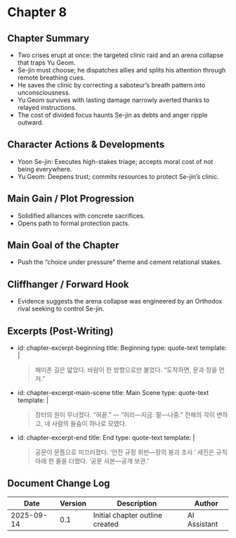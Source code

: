 # Chapter 8

## Chapter Summary
- Two crises erupt at once: the targeted clinic raid and an arena collapse that traps Yu Geom.
- Se-jin must choose; he dispatches allies and splits his attention through remote breathing cues.
- He saves the clinic by correcting a saboteur’s breath pattern into unconsciousness.
- Yu Geom survives with lasting damage narrowly averted thanks to relayed instructions.
- The cost of divided focus haunts Se-jin as debts and anger ripple outward.

## Character Actions & Developments
- Yoon Se-jin: Executes high-stakes triage; accepts moral cost of not being everywhere.
- Yu Geom: Deepens trust; commits resources to protect Se-jin’s clinic.

## Main Gain / Plot Progression
- Solidified alliances with concrete sacrifices.
- Opens path to formal protection pacts.

## Main Goal of the Chapter
- Push the “choice under pressure” theme and cement relational stakes.

## Cliffhanger / Forward Hook
- Evidence suggests the arena collapse was engineered by an Orthodox rival seeking to control Se-jin.

## Excerpts (Post-Writing)
- id: chapter-excerpt-beginning
  title: Beginning
  type: quote-text
  template: |
    > 해미촌 길은 얇았다. 바람이 한 방향으로만 불었다. “도착하면, 문과 창을 먼저.”
- id: chapter-excerpt-main-scene
  title: Main Scene
  type: quote-text
  template: |
    > 장터의 원이 무너졌다. “혀끝.” — “허리—지금. 팔—나중.” 잔해의 각이 변하고, 네 사람의 들숨이 하나로 모였다.
- id: chapter-excerpt-end
  title: End
  type: quote-text
  template: |
    > 공문이 문틈으로 미끄러졌다. ‘안전 규정 위반—장의 붕괴 조사.’ 세진은 규칙 아래 한 줄을 더했다. ‘공문 사본—공개 보관.’

## Document Change Log
| Date       | Version | Description                     | Author       |
|------------|---------|---------------------------------|--------------|
| 2025-09-14 | 0.1     | Initial chapter outline created | AI Assistant |
